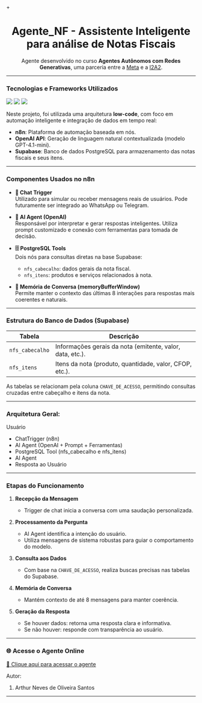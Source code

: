 
+<h1 align="center"> Agente_NF - Assistente Inteligente para análise de Notas Fiscais</h1>

<p align="center">
  Agente desenvolvido no curso <strong>Agentes Autônomos com Redes Generativas</strong>, uma parceria entre a <a href="https://www.meta.com.br/">Meta</a> e a <a href="https://www.i2a2.com.br/">I2A2</a>.
</p>

---

### Tecnologias e Frameworks Utilizados

<p align="left">
  <img src="https://img.shields.io/badge/-n8n-333333?style=flat&logo=n8n" />
  <img src="https://img.shields.io/badge/-OpenAI-333333?style=flat&logo=openai" />
  <img src="https://img.shields.io/badge/-Supabase-333333?style=flat&logo=supabase" />
</p>

Neste projeto, foi utilizada uma arquitetura **low-code**, com foco em automação inteligente e integração de dados em tempo real:

- **n8n**: Plataforma de automação baseada em nós.
- **OpenAI API**: Geração de linguagem natural contextualizada (modelo GPT-4.1-mini).
- **Supabase**: Banco de dados PostgreSQL para armazenamento das notas fiscais e seus itens.

---

### Componentes Usados no n8n

- **🔹 Chat Trigger**  
  Utilizado para simular ou receber mensagens reais de usuários. Pode futuramente ser integrado ao WhatsApp ou Telegram.

- **🧠 AI Agent (OpenAI)**  
  Responsável por interpretar e gerar respostas inteligentes. Utiliza prompt customizado e conexão com ferramentas para tomada de decisão.

- **🗄️ PostgreSQL Tools**  
  Dois nós para consultas diretas na base Supabase:
  - `nfs_cabecalho`: dados gerais da nota fiscal.
  - `nfs_itens`: produtos e serviços relacionados à nota.

- **💬 Memória de Conversa (memoryBufferWindow)**  
  Permite manter o contexto das últimas 8 interações para respostas mais coerentes e naturais.

---

### Estrutura do Banco de Dados (Supabase)

| Tabela         | Descrição                                                       |
|----------------|-----------------------------------------------------------------|
| `nfs_cabecalho` | Informações gerais da nota (emitente, valor, data, etc.).       |
| `nfs_itens`     | Itens da nota (produto, quantidade, valor, CFOP, etc.).         |

As tabelas se relacionam pela coluna `CHAVE_DE_ACESSO`, permitindo consultas cruzadas entre cabeçalho e itens da nota.

---

### Arquitetura Geral:
Usuário 
- ChatTrigger (n8n) 
- AI Agent (OpenAI + Prompt + Ferramentas) 
- PostgreSQL Tool (nfs_cabecalho e nfs_itens) 
- AI Agent 
- Resposta ao Usuário

---

### Etapas do Funcionamento

1. **Recepção da Mensagem**
   - Trigger de chat inicia a conversa com uma saudação personalizada.

2. **Processamento da Pergunta**
   - AI Agent identifica a intenção do usuário.
   - Utiliza mensagens de sistema robustas para guiar o comportamento do modelo.

3. **Consulta aos Dados**
   - Com base na `CHAVE_DE_ACESSO`, realiza buscas precisas nas tabelas do Supabase.

4. **Memória de Conversa**
   - Mantém contexto de até 8 mensagens para manter coerência.

5. **Geração da Resposta**
   - Se houver dados: retorna uma resposta clara e informativa.
   - Se não houver: responde com transparência ao usuário.

---

### 🌐 Acesse o Agente Online

[🔗 Clique aqui para acessar o agente](https://arthur.app.n8n.cloud/webhook/9dd6b60e-6c9f-477d-bb5f-56626ccd1b6a/chat)



Autor:
1. Arthur Neves de Oliveira Santos
---







